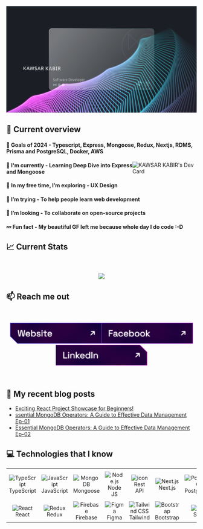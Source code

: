 <a href="https://www.linkedin.com/in/kawsarkabir">
    <img src="./images/banner.svg"/>
</a>

## :eyes: Current overview

#### 🥅 Goals of 2024 - Typescript, Express, Mongoose, Redux, Nextjs, RDMS, Prisma and PostgreSQL, Docker, AWS

<div align="left">
 <a href="https://app.daily.dev/kawsarkabir"><img align="right" src="https://api.daily.dev/devcards/v2/jNzsi9NSoX9kenVUG7RKP.png?type=default&r=xfh" width="170" alt="KAWSAR KABIR's Dev Card"/></a>
</div>

#### 🧣 I'm currently - Learning Deep Dive into Express and Mongoose

#### 🌱 In my free time, I’m exploring - UX Design

#### 🤔 I’m trying - To help people learn web development

#### 🤝 I’m looking - To collaborate on open-source projects

#### 💤 Fun fact - My beautiful GF left me because whole day I do code :-D

## :chart_with_upwards_trend: Current Stats

<br />
<p align="center">
  <img width="60%" src="https://github-readme-streak-stats.herokuapp.com?user=kawsarkabir&theme=react&hide_border=true&background=0D1117&stroke=0D1117&fire=FF1CF7&sideLabels=00F0FF&currStreakNum=FF1CF7&ring=FF1CF7&currStreakLabel=FF1CF7&sideNums=00F0FF" />
</p>

## :mailbox: Reach me out

<br/>

**_<p align="center"> [<img height="55" src="./images/icons/website.png">](https://kawsarkabir.com)[<img height="55" src="./images/icons/facebook.png">](https://www.facebook.com/devkawsarkabir)[<img height="55" src="./images/icons/linkedin.png">](https://www.linkedin.com/in/kawsarkabir) </p>_**

<br/>

## :book: My recent blog posts
<!-- BLOG-POST-LIST:START -->
- [Exciting React Project Showcase for Beginners!](https://dev.to/kawsarkabir/exciting-react-project-showcase-for-beginners-32ca)
- [ssential MongoDB Operators: A Guide to Effective Data Management Ep-01](https://www.linkedin.com/pulse/insertone-insertmany-find-findone-mongodb-kawsar-kabir-sk4ic/)
- [Essential MongoDB Operators: A Guide to Effective Data Management Ep-02](https://shorturl.at/JpbPV)
<!-- BLOG-POST-LIST:END -->

## :computer: Technologies that I know

<table align="center">
  <tr>
    <td align="center" width="96">
        <img src="https://skillicons.dev/icons?i=ts" alt="TypeScript" width="60" height="60" />
      <br>TypeScript
    </td>
     <td align="center" width="96">
        <img src="https://skillicons.dev/icons?i=js" alt="JavaScript" width="60" height="60" />
      <br>JavaScript
    </td>
    <td align="center" width="96">
        <img src="https://skillicons.dev/icons?i=mongodb" alt="MongoDB" width="60" height="60" />
      <br>Mongoose
    </td>
    <td align="center" width="96">
        <img src="https://skillicons.dev/icons?i=nodejs" alt="Node.js" width="60" height="60" />
      <br>Node JS
    </td>
    <td align="center" width="96">
      <img src="https://techstack-generator.vercel.app/restapi-icon.svg" alt="icon" width="60" height="60" />
      <br>Rest API
    </td>
    <td align="center" width="96">
        <img src="https://skillicons.dev/icons?i=nextjs" alt="Next.js" width="60" height="60" />
      <br>Next.js
    </td>
     <td align="center" width="96">
        <img src="https://skillicons.dev/icons?i=postgresql" width="60" height="60" alt="PostgreSQL" />
      <br>PostgreSQL
    </td>
    <td align="center" width="96">
        <img src="https://skillicons.dev/icons?i=express" alt="Express.js" width="60" height="60" />
      <br>Express 
    </td>
   <td align="center" width="96">
        <img src="./images/icons/shadcnui.png" alt="shadcn/ui logo" width="60" height="60" />
      <br>shadcn/ui
   </td>
  </tr>
  <tr>
   <td align="center" width="96">
        <img src="https://skillicons.dev/icons?i=react" alt="React" width="60" height="60" />
      <br>React
    </td>
   <td align="center" width="96">
        <img src="https://skillicons.dev/icons?i=redux" alt="Redux" width="60" height="60" />
      <br>Redux
    </td>
    <td align="center" width="96">
        <img src="https://skillicons.dev/icons?i=firebase" width="60" height="60" alt="Firebase" />
      <br>Firebase
    </td>
    <td align="center" width="96">
        <img src="https://skillicons.dev/icons?i=figma" width="60" height="60" alt="Figma" />
      <br>Figma
    </td>
    <td align="center" width="96">
        <img src="https://skillicons.dev/icons?i=tailwindcss" alt="Tailwind CSS" width="60" height="60" />
      <br>Tailwind
    </td>
      <td align="center" width="96">
        <img src="https://skillicons.dev/icons?i=bootstrap" width="60" height="60" alt="Bootstrap" />
      <br>Bootstrap
    </td>
    <td align="center" width="96">
        <img src="https://skillicons.dev/icons?i=scss" width="60" height="60" alt="CSS" />
      <br>Sass
    </td>
    <td align="center" width="96">
        <img src="https://skillicons.dev/icons?i=css" width="60" height="60" alt="CSS" />
      <br>CSS3
    </td>
    <td align="center" width="96">
        <img src="https://skillicons.dev/icons?i=html" width="60" height="60" alt="HTML5" />
      <br>HTML5
    </td>
  </tr>
</table>
